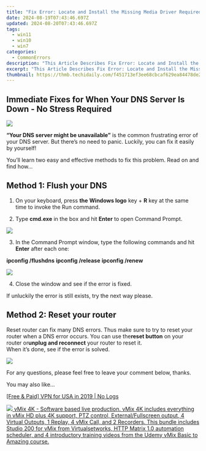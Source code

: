 ```yaml
---
title: "Fix Error: Locate and Install the Missing Media Driver Required on Your PC"
date: 2024-08-19T07:43:46.697Z
updated: 2024-08-20T07:43:46.697Z
tags:
  - win11
  - win10
  - win7
categories:
  - CommonErrors
description: "This Article Describes Fix Error: Locate and Install the Missing Media Driver Required on Your PC"
excerpt: "This Article Describes Fix Error: Locate and Install the Missing Media Driver Required on Your PC"
thumbnail: https://thmb.techidaily.com/f451713ef3ee68cbcaf629ea84478de29a15d554b3782063832739ea84db6f9e.jpg
---
```


## Immediate Fixes for When Your DNS Server Is Down - No Stress Required

![](https://images.drivereasy.com/wp-content/uploads/2018/07/img_5b56dbae8eebc.jpg)

**“Your DNS server might be unavailable”**  is the common frustrating error of your DNS server. But there’s no need to panic. Luckily, you can fix it easily by yourself!

 You’ll learn two easy and effective methods to fix this problem. Read on and find how…

## Method 1: **Flush your DNS**

 1) On your keyboard, press **the** **Windows logo**  key  \+ **R** key at the same time to invoke the Run command.

 2) Type **cmd.exe**  in the box and hit **Enter**  to open Command Prompt.

![](https://images.drivereasy.com/wp-content/uploads/2017/05/2-32.jpg)

 3) In the Command Prompt window, type the following commands and hit **Enter**  after each one:

**ipconfig /flushdns**
**ipconfig /release**
**ipconfig /renew**

![](https://images.drivereasy.com/wp-content/uploads/2017/05/3-30.jpg)

 4) Close the window and see if the error is fixed.

If unluckily the error is still exists, try the next way please.

## Method 2: Reset your router

 Reset router can fix many DNS errors. Thus make sure to try to reset your router when a DNS error occurs.
 You can use the**reset button** on your router or**unplug and reconnect** your router to reset it.  
 When it’s done, see if the error is solved.

![](https://images.drivereasy.com/wp-content/uploads/2017/05/4-32.jpg)

For any questions, please feel free to leave your comment below, thanks.

You may also like…

[ \[Free & Paid\] VPN for USA in 2019 | No Logs](https://tools.techidaily.com/drivereasy/download/)

<ins class="adsbygoogle"
     style="display:block"
     data-ad-format="autorelaxed"
     data-ad-client="ca-pub-7571918770474297"
     data-ad-slot="1223367746"></ins>



<ins class="adsbygoogle"
     style="display:block"
     data-ad-client="ca-pub-7571918770474297"
     data-ad-slot="8358498916"
     data-ad-format="auto"
     data-full-width-responsive="true"></ins>



<!-- affiliate ads begin -->
<a href="https://secure.2checkout.com/order/checkout.php?PRODS=30901369&QTY=1&AFFILIATE=108875&CART=1"> <img src="https://secure.avangate.com/images/merchant/ce9a6fb2becc2d235e62b125e9260102/products/1_copy_vMixCallScreenshot1-large.jpg" border="0"> vMix 4K - Software based live production. vMix 4K includes everything in vMix HD plus 4K support, PTZ control, External/Fullscreen output, 4 Virtual Outputs, 1 Replay, 4 vMix Call, and 2 Recorders. 
This bundle includes Studio 200 for vMix from Virtualsetworks, HTTP Matrix 1.0 automation scheduler, and 4 introductory training videos from the Udemy vMix Basic to Amazing course. </a>
<!-- affiliate ads end -->